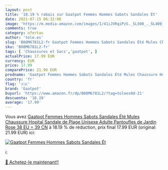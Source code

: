 ```yaml
---
layout: post
title: '18.19 % rabais sur Gaatpot Femmes Hommes Sabots Sandales Ét'
date: 2021-07-15 06:32:00
image: 'https://m.media-amazon.com/images/I/41iJVRqiPzS._SL500_._SL400_.jpg'
comments: true
category: ofertas
author: 'tole.es'
slug: 'B08M6781L2-fr Gaatpot Femmes Hommes Sabots Sandales Été Mules Chaussure...'
sku: 'B08M6781L2-fr'
tags: [ 'Chaussures et Sacs','gaatpot', ]
actualPrice: 17.99 EUR
currency: EUR
price: 17.99
comparePrice: 21.99 EUR
prodname: 'Gaatpot Femmes Hommes Sabots Sandales Été Mules Chaussure Hopital Sandale de Plage Unisexe Adulte Pantoufles de Jardin Rose 38 EU = 39 CN'
country: 'fr'
flag: '🇫🇷'
brand: 'Gaatpot'
buyurl: 'https://www.amazon.fr/dp/B08M6781L2/?tag=tolees0d-21'
descuento: '18.19'
average: '17.99'
---
```


Vous avez [Gaatpot Femmes Hommes Sabots Sandales Été Mules Chaussure Hopital Sandale de Plage Unisexe Adulte Pantoufles de Jardin Rose 38 EU = 39 CN](https://www.amazon.fr/dp/B08M6781L2/?tag=tolees0d-21)  à  18.19 % de réduction, prix final  17.99 EUR (original: 21.99 EUR) ici:

[![Gaatpot Femmes Hommes Sabots Sandales Ét](https://m.media-amazon.com/images/I/41iJVRqiPzS._SL500_._SL400_.jpg)](https://www.amazon.fr/dp/B08M6781L2/?tag=tolees0d-21)

ℹ️:


[🛒 Achetez-le maintenant!!](https://www.amazon.fr/dp/B08M6781L2/?tag=tolees0d-21)
